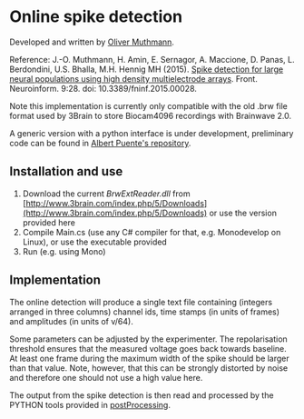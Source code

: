 # Online spike detection

Developed and written by [Oliver Muthmann](ollimuh@googlemail.com).

Reference: J.-O. Muthmann, H. Amin, E. Sernagor, A. Maccione, D. Panas, L. Berdondini, U.S. Bhalla, M.H. Hennig MH (2015). [Spike detection for large neural populations using high density multielectrode arrays](http://journal.frontiersin.org/article/10.3389/fninf.2015.00028/abstract). Front. Neuroinform. 9:28. doi: 10.3389/fninf.2015.00028.

Note this implementation is currently only compatible with the old .brw file format used by 3Brain to store Biocam4096 recordings with Brainwave 2.0.

A generic version with a python interface is under development, preliminary code can be found in [Albert Puente's repository](https://github.com/albertpuente/herding-spikes/tree/detection-cpp/onlineDetection).

## Installation and use

1. Download the current *BrwExtReader.dll* from [http://www.3brain.com/index.php/5/Downloads](http://www.3brain.com/index.php/5/Downloads) or use the version provided here
2. Compile Main.cs (use any C# compiler for that, e.g. Monodevelop on Linux), or use the executable provided
3. Run (e.g. using Mono)

## Implementation

The online detection will produce a single text file containing (integers arranged in three columns) channel ids, time stamps (in units of frames) and amplitudes (in units of v/64).

Some parameters can be adjusted by the experimenter. The repolarisation threshold ensures that the measured voltage goes back towards baseline. At least one frame during the maximum width of the spike should be larger than that value. Note, however, that this can be strongly distorted by noise and therefore one should not use a high value here.

The output from the spike detection is then read and processed by the PYTHON tools provided in [postProcessing](../postProcessing).
